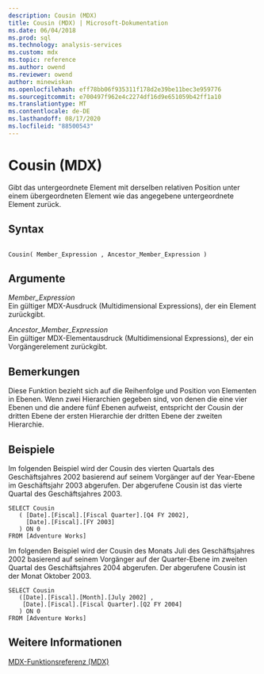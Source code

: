 ```yaml
---
description: Cousin (MDX)
title: Cousin (MDX) | Microsoft-Dokumentation
ms.date: 06/04/2018
ms.prod: sql
ms.technology: analysis-services
ms.custom: mdx
ms.topic: reference
ms.author: owend
ms.reviewer: owend
author: minewiskan
ms.openlocfilehash: eff78bb06f935311f178d2e39be11bec3e959776
ms.sourcegitcommit: e700497f962e4c2274df16d9e651059b42ff1a10
ms.translationtype: MT
ms.contentlocale: de-DE
ms.lasthandoff: 08/17/2020
ms.locfileid: "88500543"
---
```

# <a name="cousin-mdx"></a>Cousin (MDX)


  Gibt das untergeordnete Element mit derselben relativen Position unter einem übergeordneten Element wie das angegebene untergeordnete Element zurück.  
  
## <a name="syntax"></a>Syntax  
  
```  
  
Cousin( Member_Expression , Ancestor_Member_Expression )  
```  
  
## <a name="arguments"></a>Argumente  
 *Member_Expression*  
 Ein gültiger MDX-Ausdruck (Multidimensional Expressions), der ein Element zurückgibt.  
  
 *Ancestor_Member_Expression*  
 Ein gültiger MDX-Elementausdruck (Multidimensional Expressions), der ein Vorgängerelement zurückgibt.  
  
## <a name="remarks"></a>Bemerkungen  
 Diese Funktion bezieht sich auf die Reihenfolge und Position von Elementen in Ebenen. Wenn zwei Hierarchien gegeben sind, von denen die eine vier Ebenen und die andere fünf Ebenen aufweist, entspricht der Cousin der dritten Ebene der ersten Hierarchie der dritten Ebene der zweiten Hierarchie.  
  
## <a name="examples"></a>Beispiele  
 Im folgenden Beispiel wird der Cousin des vierten Quartals des Geschäftsjahres 2002 basierend auf seinem Vorgänger auf der Year-Ebene im Geschäftsjahr 2003 abgerufen. Der abgerufene Cousin ist das vierte Quartal des Geschäftsjahres 2003.  
  
```  
SELECT Cousin   
   ( [Date].[Fiscal].[Fiscal Quarter].[Q4 FY 2002],  
     [Date].[Fiscal].[FY 2003]  
   ) ON 0  
FROM [Adventure Works]  
```  
  
 Im folgenden Beispiel wird der Cousin des Monats Juli des Geschäftsjahres 2002 basierend auf seinem Vorgänger auf der Quarter-Ebene im zweiten Quartal des Geschäftsjahres 2004 abgerufen. Der abgerufene Cousin ist der Monat Oktober 2003.  
  
```  
SELECT Cousin   
   ([Date].[Fiscal].[Month].[July 2002] ,  
    [Date].[Fiscal].[Fiscal Quarter].[Q2 FY 2004]  
   ) ON 0  
FROM [Adventure Works]  
```  
  
## <a name="see-also"></a>Weitere Informationen  
 [MDX-Funktionsreferenz &#40;MDX&#41;](../mdx/mdx-function-reference-mdx.md)  
  
  
